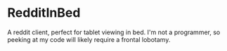 RedditInBed
===========

A reddit client, perfect for tablet viewing in bed. I'm not a programmer, so peeking at my code will likely require a frontal lobotamy.

